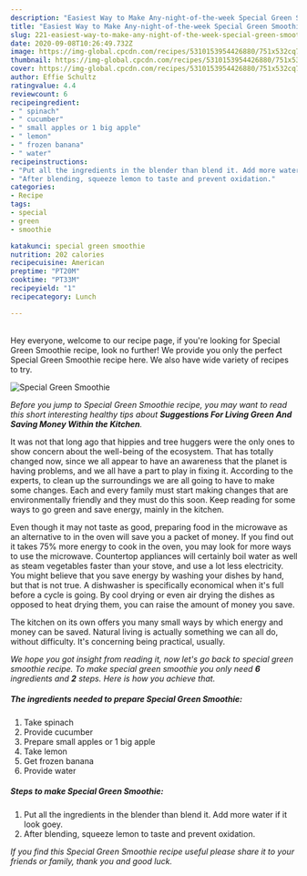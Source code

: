 ```yaml
---
description: "Easiest Way to Make Any-night-of-the-week Special Green Smoothie"
title: "Easiest Way to Make Any-night-of-the-week Special Green Smoothie"
slug: 221-easiest-way-to-make-any-night-of-the-week-special-green-smoothie
date: 2020-09-08T10:26:49.732Z
image: https://img-global.cpcdn.com/recipes/5310153954426880/751x532cq70/special-green-smoothie-recipe-main-photo.jpg
thumbnail: https://img-global.cpcdn.com/recipes/5310153954426880/751x532cq70/special-green-smoothie-recipe-main-photo.jpg
cover: https://img-global.cpcdn.com/recipes/5310153954426880/751x532cq70/special-green-smoothie-recipe-main-photo.jpg
author: Effie Schultz
ratingvalue: 4.4
reviewcount: 6
recipeingredient:
- " spinach"
- " cucumber"
- " small apples or 1 big apple"
- " lemon"
- " frozen banana"
- " water"
recipeinstructions:
- "Put all the ingredients in the blender than blend it. Add more water if it look goey."
- "After blending, squeeze lemon to taste and prevent oxidation."
categories:
- Recipe
tags:
- special
- green
- smoothie

katakunci: special green smoothie 
nutrition: 202 calories
recipecuisine: American
preptime: "PT20M"
cooktime: "PT33M"
recipeyield: "1"
recipecategory: Lunch

---
```

<br>
Hey everyone, welcome to our recipe page, if you're looking for Special Green Smoothie recipe, look no further! We provide you only the perfect Special Green Smoothie recipe here. We also have wide variety of recipes to try.
<br>


![Special Green Smoothie](https://img-global.cpcdn.com/recipes/5310153954426880/751x532cq70/special-green-smoothie-recipe-main-photo.jpg)

<i>Before you jump to Special Green Smoothie recipe, you may want to read this short interesting healthy tips about 
<strong>Suggestions For Living Green And Saving Money Within the Kitchen</strong>.</i>
</br>

It was not that long ago that hippies and tree huggers were the only ones to show concern about the well-being of the ecosystem. That has totally changed now, since we all appear to have an awareness that the planet is having problems, and we all have a part to play in fixing it. According to the experts, to clean up the surroundings we are all going to have to make some changes. Each and every family must start making changes that are environmentally friendly and they must do this soon. Keep reading for some ways to go green and save energy, mainly in the kitchen.

Even though it may not taste as good, preparing food in the microwave as an alternative to in the oven will save you a packet of money. If you find out it takes 75% more energy to cook in the oven, you may look for more ways to use the microwave. Countertop appliances will certainly boil water as well as steam vegetables faster than your stove, and use a lot less electricity. You might believe that you save energy by washing your dishes by hand, but that is not true. A dishwasher is specifically economical when it's full before a cycle is going. By cool drying or even air drying the dishes as opposed to heat drying them, you can raise the amount of money you save.

The kitchen on its own offers you many small ways by which energy and money can be saved. Natural living is actually something we can all do, without difficulty. It's concerning being practical, usually.


<i>We hope you got insight from reading it, now let's go back to special green smoothie recipe. To make special green smoothie you only need <strong>6</strong> ingredients and <strong>2</strong> steps. Here is how you achieve that.
</i>

##### The ingredients needed to prepare Special Green Smoothie:

1. Take  spinach
1. Provide  cucumber
1. Prepare  small apples or 1 big apple
1. Take  lemon
1. Get  frozen banana
1. Provide  water


##### Steps to make Special Green Smoothie:

1. Put all the ingredients in the blender than blend it. Add more water if it look goey.
1. After blending, squeeze lemon to taste and prevent oxidation.


<i>If you find this Special Green Smoothie recipe useful please share it to your friends or family, thank you and good luck.</i>
